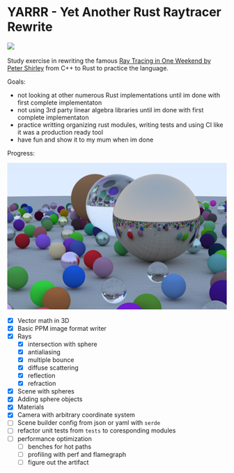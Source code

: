 # YARRR - Yet Another Rust Raytracer Rewrite

[![](https://github.com/mihsamusev/yarrr/actions/workflows/build.yml/badge.svg)](https://github.com/mihsamusev/yarrr/actions/workflows/build.yml)

Study exercise in rewriting the famous [Ray Tracing in One Weekend by Peter Shirley](https://raytracing.github.io/books/RayTracingInOneWeekend.html#thevec3class/vec3utilityfunctions) from C++ to Rust to practice the language.

Goals:

- not looking at other numerous Rust implementations until im done with first complete implementaton
- not using 3rd party linear algebra libraries until im done with first complete implementaton
- practice writting organizing rust modules, writing tests and using CI like it was a production ready tool
- have fun and show it to my mum when im done

Progress:

![](/doc/final_render_1200.jpeg)

- [x] Vector math in 3D
- [x] Basic PPM image format writer
- [x] Rays
  - [x] intersection with sphere
  - [x] antialiasing
  - [x] multiple bounce
  - [x] diffuse scattering
  - [x] reflection
  - [x] refraction
- [x] Scene with spheres
- [x] Adding sphere objects
- [x] Materials
- [x] Camera with arbitrary coordinate system
- [ ] Scene builder config from json or yaml with `serde`
- [ ] refactor unit tests from `tests` to coresponding modules
- [ ] performance optimization
  - [ ] benches for hot paths
  - [ ] profiling with perf and flamegraph
  - [ ] figure out the artifact
